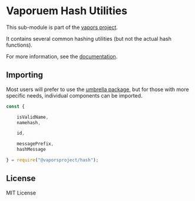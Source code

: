 Vaporuem Hash Utilities
=======================

This sub-module is part of the [vapors project](https://github.com/vaporsjs/vapors.js).

It contains several common hashing utilities (but not the actual hash functions).

For more information, see the [documentation](https://docs.vapors.io/v5/api/utils/hashing/).

Importing
---------

Most users will prefer to use the [umbrella package](https://www.npmjs.com/package/vapors),
but for those with more specific needs, individual components can be imported.

```javascript
const {

    isValidName,
    namehash,

    id,

    messagePrefix,
    hashMessage

} = require("@vaporsproject/hash");
```


License
-------

MIT License
